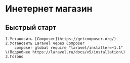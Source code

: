 Инетернет магазин
===========================
Быстрый старт
---------------------------
	1.Установить [Composer](https://getcomposer.org/)
	2.Установить Laravel через Composer
	    composer global require "laravel/installer=~1.1"
	\(Подробнее https://laravel.ru/docs/v5/installation\)
	3.Готово